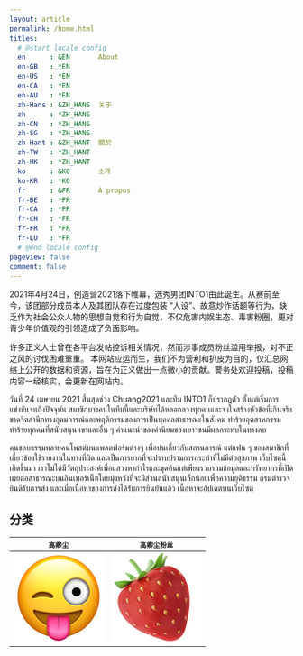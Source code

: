 ```yaml
---
layout: article
permalink: /home.html
titles:
  # @start locale config
  en      : &EN       About
  en-GB   : *EN
  en-US   : *EN
  en-CA   : *EN
  en-AU   : *EN
  zh-Hans : &ZH_HANS  关于
  zh      : *ZH_HANS
  zh-CN   : *ZH_HANS
  zh-SG   : *ZH_HANS
  zh-Hant : &ZH_HANT  關於
  zh-TW   : *ZH_HANT
  zh-HK   : *ZH_HANT
  ko      : &KO       소개
  ko-KR   : *KO
  fr      : &FR       À propos
  fr-BE   : *FR
  fr-CA   : *FR
  fr-CH   : *FR
  fr-FR   : *FR
  fr-LU   : *FR
  # @end locale config
pageview: false
comment: false
---
```


2021年4月24日，创造营2021落下帷幕，选秀男团INTO1由此诞生。从赛前至今，该团部分成员本人及其团队存在过度包装 “人设”、故意炒作话题等行为，缺乏作为社会公众人物的思想自觉和行为自觉，不仅危害内娱生态、毒害粉圈，更对青少年价值观的引领造成了负面影响。

许多正义人士曾在各平台发帖控诉相关情况，然而涉事成员粉丝滥用举报，对不正之风的讨伐困难重重。
本网站应运而生，我们不为营利和扒皮为目的，仅汇总网络上公开的数据和资源，旨在为正义做出一点微小的贡献。警务处欢迎投稿，投稿内容一经核实，会更新在网站内。

วันที่ 24 เมษายน 2021 สิ้นสุดช่วง Chuang2021 และทีม INTO1 ก็ปรากฎตัว  ตั้งแต่เริ่มการแข่งขันจนถึงปัจจุบัน สมาชิกบางคนในทีมนี้และบริษัทได้หลอกลวงทุกคนและจงใจสร้างหัวข้อที่เกินจริง ขาดจิตสำนึกทางอุดมการณ์และพฤติกรรมของการเป็นบุคคลสาธารณะในสังคม ทำร้ายอุตสาหกรรม ทำร้ายทุกคนที่สนับสนุน เขาและอื่น ๆ คำแนะนำของค่านิยมของเยาวชนมีผลกระทบในทางลบ

 คนชอบธรรมหลายคนโพสต์บนแพลตฟอร์มต่างๆ เพื่อบ่นเกี่ยวกับสถานการณ์ แต่แฟน ๆ ของสมาชิกที่เกี่ยวข้องใช้รายงานในทางที่ผิด และเป็นการยากที่จะปราบปรามการกระทำที่ไม่ดีต่อสุขภาพ  เว็บไซต์นี้เกิดขึ้นมา เราไม่ได้มีวัตถุประสงค์เพื่อแสวงหากำไรและขุดค้นแต่เพียงรวบรวมข้อมูลและทรัพยากรที่เปิดเผยต่อสาธารณะบนอินเทอร์เน็ตโดยมุ่งหวังที่จะมีส่วนสนับสนุนเล็กน้อยเพื่อความยุติธรรม  กรมตำรวจยินดีรับการส่ง และเมื่อเนื้อหาของการส่งได้รับการยืนยันแล้ว เนื้อหาจะอัปเดตบนเว็บไซต์

## 分类

<!-- | `高卿尘` | `高卿尘粉丝` | `刘宇` | `刘宇粉丝` | 
| --- |  --- | --- | --- | 
| [<img src="/assets/images/nine.png">](/nine-collection) | [<img src="/assets/images/strawberry.png">](/nine-fans-collection) | [<img src="/assets/images/fish.png">](/liuyu-collection) | [<img src="/assets/images/shark.png">](/liuyu-fans-collection) |  -->


| `高卿尘` | `高卿尘粉丝` |
| --- |  --- | 
| [<img src="/assets/images/nine.png">](/nine-collection) | [<img src="/assets/images/strawberry.png">](/ninefans-collection) | 